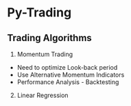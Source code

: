 # Py-Trading
## Trading Algorithms
1. Momentum Trading
- Need to optimize Look-back period
- Use Alternative Momentum Indicators
- Performance Analysis - Backtesting
2. Linear Regression
